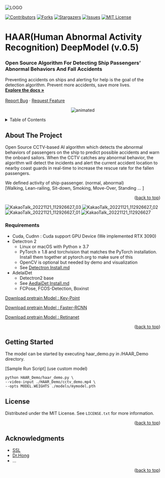 
<!-- Improved compatibility of back to top link: See: https://github.com/othneildrew/Best-README-Template/pull/73 -->
<a name="readme-top"></a>


  <img src="https://user-images.githubusercontent.com/20548632/202991748-a429375c-54bb-4196-9abd-c46df083583d.PNG" alt="LOGO" />


<!-- PROJECT SHIELDS -->
<!--
*** I'm using markdown "reference style" links for readability.
*** Reference links are enclosed in brackets [ ] instead of parentheses ( ).
*** See the bottom of this document for the declaration of the reference variables
*** for contributors-url, forks-url, etc. This is an optional, concise syntax you may use.
*** https://www.markdownguide.org/basic-syntax/#reference-style-links
-->


[![Contributors][contributors-shield]][contributors-url]
[![Forks][forks-shield]][forks-url]
[![Stargazers][stars-shield]][stars-url]
[![Issues][issues-shield]][issues-url]
[![MIT License][license-shield]][license-url]
<!--
[![LinkedIn][linkedin-shield]][linkedin-url]
-->


<!-- PROJECT -->
<div align="center">

<h1 align="left"> HAAR(Human Abnormal Activity Recognition) DeepModel (v.0.5) </h1>

<h3 align="left">Open Source Algorithm For Detecting Ship Passengers’ Abnormal Behaviors And Fall Accidents</h3>

  <p align="left">
    Preventing accidents on ships and alerting for help is the goal of the detection algorithm. Prevent more accidents, save more lives. 
    <br />
    <a href="https://github.com/Smart-Safety-Ocean/HAAR_DeepModel"><strong>Explore the docs »</strong></a>
    <br />
    <br />
    <!--
    <a href="https://github.com/Smart-Safety-Ocean/HAAR_DeepModel">View Demo</a>
    · -->
    <a href="https://github.com/Smart-Safety-Ocean/HAAR_DeepModel/issues">Report Bug</a>
    ·
    <a href="https://github.com/Smart-Safety-Ocean/HAAR_DeepModel/issues">Request Feature</a>
  </p>
</div>


<p align="center">
  <img src="https://user-images.githubusercontent.com/20548632/193512190-636df804-0869-48a2-a6de-fc220ef0d411.gif" alt="animated" />
</p>


<!-- ![modelDemoGif](https://user-images.githubusercontent.com/20548632/193512190-636df804-0869-48a2-a6de-fc220ef0d411.gif)-->

 
<!-- TABLE OF CONTENTS -->
<details>
  <summary>Table of Contents</summary>
  <ol>
    <li>
      <a href="#about-the-project">About The Project</a>
      <ul>
        <li><a href="#built-with">Requirenments</a></li>
      </ul>
    </li>
    <li>
      <a href="#getting-started">Getting Started</a>
      <!-- <ul>
        <li><a href="#prerequisites">Prerequisites</a></li>
        <li><a href="#installation">Installation</a></li>
      </ul> -->
    </li>
    <!-- <li><a href="#usage">Usage</a></li> -->
    <!-- <li><a href="#roadmap">Roadmap</a></li> -->
    <li><a href="#contributing">Contributing</a></li>
    <li><a href="#license">License</a></li>
    <!-- <li><a href="#contact">Contact</a></li> -->
    <li><a href="#acknowledgments">Acknowledgments</a></li>
  </ol>
</details>



<!-- ABOUT THE PROJECT -->
## About The Project

<!--
[![Product Name Screen Shot][product-screenshot]](https://example.com)
-->

Open Source CCTV-based AI algorithm which detects the abnormal behaviors of passengers on the ship to predict possible accidents and warn the onboard sailors. When the CCTV catches any abnormal behavior, the algorithm will detect the incidents and alert the current accident location to nearby coast guards in real-time to increase the rescue rate for the fallen passengers.

We defined activity of ship-passenger. (normal, abnormal) <br> 
[Walking, Lean-railing, Sit-down, Smoking, Move-Over, Standing ... ]
<!--Here's a blank template to get started: To avoid retyping too much info. Do a search and replace with your text editor for the following: `github_username`, `repo_name`, `twitter_handle`, `linkedin_username`, `email_client`, `email`, `project_title`, `project_description`-->

<p align="right">(<a href="#readme-top">back to top</a>)</p>


![KakaoTalk_20221121_112926627_03](https://user-images.githubusercontent.com/20548632/202956733-b2cf0a96-8354-414b-a885-b9c3ab036880.gif)
![KakaoTalk_20221121_112926627_02](https://user-images.githubusercontent.com/20548632/202956776-f4cc6f44-1f6e-4208-83bd-80910bceec4f.gif)
![KakaoTalk_20221121_112926627_01](https://user-images.githubusercontent.com/20548632/202956823-d871e9d4-8da3-4197-96c0-b430535941fe.gif)
![KakaoTalk_20221121_112926627](https://user-images.githubusercontent.com/20548632/202956858-87f79ec6-8678-44cf-90f0-28d9a2939ca9.gif)

### Requirements

* Cuda, Cudnn : Cuda support GPU Device (We implemented RTX 3090)
* Detectron 2 
  * Linux or macOS with Python ≥ 3.7
  * PyTorch ≥ 1.8 and torchvision that matches the PyTorch installation. Install them together at pytorch.org to make sure of this
  * OpenCV is optional but needed by demo and visualization
  * See [Detectron Install.md](https://github.com/facebookresearch/detectron2/blob/main/INSTALL.md)
* AdelaiDet
  * Detectron2 base
  * See [AedlaiDet Install.md](https://github.com/aim-uofa/AdelaiDet)
  * FCPose, FCOS-Detection, Boxinst

[Download pretrain Model : Key-Point](https://dl.fbaipublicfiles.com/detectron2/COCO-Keypoints/keypoint_rcnn_R_50_FPN_3x/137849621/model_final_a6e10b.pkl)

[Download pretrain Model : Faster-RCNN](https://drive.google.com)

[Download pretrain Model : Retinanet](https://drive.google.com)



<!--
* [![Next][Next.js]][Next-url]
* [![React][React.js]][React-url]
* [![Vue][Vue.js]][Vue-url]
* [![Angular][Angular.io]][Angular-url]
* [![Svelte][Svelte.dev]][Svelte-url]
* [![Laravel][Laravel.com]][Laravel-url]
* [![Bootstrap][Bootstrap.com]][Bootstrap-url]
* [![JQuery][JQuery.com]][JQuery-url]

-->


<p align="right">(<a href="#readme-top">back to top</a>)</p>



<!-- GETTING STARTED -->

## Getting Started

The model can be started by executing haar_demo.py in /HAAR_Demo directory.


[Sample Run Script] (use custom model)
```
python HAAR_Demo/haar_demo.py \
--video-input ./HAAR_Demo/cctv_demo.mp4 \
--opts MODEL.WEIGHTS ./models/mymodel.pth
```

<!--

### Prerequisites

This is an example of how to list things you need to use the software and how to install them.
* Tensorflow
  ```sh
   install  -g
  ```
* PyTorch
  ```sh
  something
  ```
* Jupyter Lab
  ```sh
  something
  ```

  
### Installation

1. Get a free API Key at [https://example.com](https://example.com)
2. Clone the repo
   ```sh
   git clone https://github.com/Smart-Safety-Ocean/HAAR_DeepModel.git
   ```
3. Install packages
   ```sh
    install
   ```
4. Enter your API in `config.js`
   ```js
   const API_KEY = 'ENTER YOUR API';
   ```

<p align="right">(<a href="#readme-top">back to top</a>)</p>


<!-- USAGE EXAMPLES -->


<!-- ## Usage

Use this space to show useful examples of how a project can be used. Additional screenshots, code examples and demos work well in this space. You may also link to more resources.

_For more examples, please refer to the [Documentation](https://example.com)_

<p align="right">(<a href="#readme-top">back to top</a>)</p> -->



<!-- ROADMAP -->

<!--
## Roadmap

- [ ] Feature 1
- [ ] Feature 2
- [ ] Feature 3
    - [ ] Nested Feature

See the [open issues](https://github.com/Smart-Safety-Ocean/HAAR_DeepModel) for a full list of proposed features (and known issues).

<p align="right">(<a href="#readme-top">back to top</a>)</p>

-->


<!-- LICENSE -->
## License

Distributed under the MIT License. See `LICENSE.txt` for more information.

<p align="right">(<a href="#readme-top">back to top</a>)</p>



<!-- CONTACT -->
<!-- ## Contact

Your Name - [@twitter_handle](https://twitter.com/twitter_handle) - email@email_client.com

Project Link: [https://github.com/Smart-Safety-Ocean/HAAR_DeepModel](https://github.com/Smart-Safety-Ocean/repo_name)

<p align="right">(<a href="#readme-top">back to top</a>)</p> -->



<!-- ACKNOWLEDGMENTS -->
## Acknowledgments

* [SSL](https://www.smartsafety.co.kr/)
* [Dr.Hong](https://github.com/HongDoubleS)
* ...[]()

<p align="right">(<a href="#readme-top">back to top</a>)</p>



<!-- MARKDOWN LINKS & IMAGES -->
<!-- https://www.markdownguide.org/basic-syntax/#reference-style-links -->
[contributors-shield]: https://img.shields.io/github/contributors/Smart-Safety-Ocean/HAAR_DeepModel.svg?style=for-the-badge
[contributors-url]: https://github.com/Smart-Safety-Ocean/HAAR_DeepModel/graphs/contributors
[forks-shield]: https://img.shields.io/github/forks/Smart-Safety-Ocean/HAAR_DeepModel.svg?style=for-the-badge
[forks-url]: https://github.com/Smart-Safety-Ocean/HAAR_DeepModel/network/members
[stars-shield]: https://img.shields.io/github/stars/Smart-Safety-Ocean/HAAR_DeepModel.svg?style=for-the-badge
[stars-url]: https://github.com/Smart-Safety-Ocean/HAAR_DeepModel/stargazers
[issues-shield]: https://img.shields.io/github/issues/Smart-Safety-Ocean/HAAR_DeepModel.svg?style=for-the-badge
[issues-url]: https://github.com/Smart-Safety-Ocean/HAAR_DeepModel/issues
[license-shield]: https://img.shields.io/github/license/Smart-Safety-Ocean/HAAR_DeepModel.svg?style=for-the-badge
[license-url]: https://github.com/Smart-Safety-Ocean/HAAR_DeepModel/blob/master/LICENSE.txt
[linkedin-shield]: https://img.shields.io/badge/-LinkedIn-black.svg?style=for-the-badge&logo=linkedin&colorB=555
[linkedin-url]: https://linkedin.com/in/linkedin_username
[product-screenshot]: images/screenshot.png
[Next.js]: https://img.shields.io/badge/next.js-000000?style=for-the-badge&logo=nextdotjs&logoColor=white
[Next-url]: https://nextjs.org/
[React.js]: https://img.shields.io/badge/React-20232A?style=for-the-badge&logo=react&logoColor=61DAFB
[React-url]: https://reactjs.org/
[Vue.js]: https://img.shields.io/badge/Vue.js-35495E?style=for-the-badge&logo=vuedotjs&logoColor=4FC08D
[Vue-url]: https://vuejs.org/
[Angular.io]: https://img.shields.io/badge/Angular-DD0031?style=for-the-badge&logo=angular&logoColor=white
[Angular-url]: https://angular.io/
[Svelte.dev]: https://img.shields.io/badge/Svelte-4A4A55?style=for-the-badge&logo=svelte&logoColor=FF3E00
[Svelte-url]: https://svelte.dev/
[Laravel.com]: https://img.shields.io/badge/Laravel-FF2D20?style=for-the-badge&logo=laravel&logoColor=white
[Laravel-url]: https://laravel.com
[Bootstrap.com]: https://img.shields.io/badge/Bootstrap-563D7C?style=for-the-badge&logo=bootstrap&logoColor=white
[Bootstrap-url]: https://getbootstrap.com
[JQuery.com]: https://img.shields.io/badge/jQuery-0769AD?style=for-the-badge&logo=jquery&logoColor=white
[JQuery-url]: https://jquery.com 

